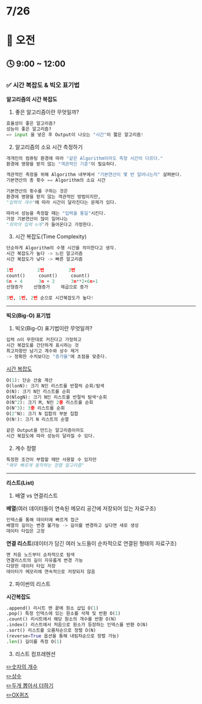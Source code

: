 # 7/26

# 🌇 오전

## 🕓 9:00 ~ 12:00

### ✅ 시간 복잡도 & 빅오 표기법

**알고리즘의 시간 복잡도**

1. 좋은 알고리즘이란 무엇일까?

```py
효율성이 좋은 알고리즘?
성능이 좋은 알고리즘?
=> input 을 넣은 후 Output이 나오는 "시간"이 짧은 알고리즘!
```

2. 알고리즘의 소요 시간 측정하기

```py
개개인의 컴퓨팅 환경에 따라 "같은 Algorithm이라도 측정 시간이 다르다."
환경에 영향을 받지 않는 "객관적인 기준"이 필요하다.
```

```py
객관적인 측정을 위해 Algorithm 내부에서 "기본연산이 몇 번 일어나는지" 살펴본다.
기본연산의 총 횟수 == Algorithm의 소요 시간
```

```py
기본연산의 횟수를 구하는 것은
환경에 영향을 받지 않는 객관적인 방법이지만,
"입력의 개수"에 따라 시간이 달라진다는 문제가 있다.

따라서 성능을 측정할 때는 "입력을 통일"시킨다.
가장 기본연산이 많이 일어나는
"최악의 입력 n개"가 들어온다고 가정한다.
```

3. 시간 복잡도(Time Complexity)

```py
단순하게 Algorithm의 수행 시간을 의미한다고 생각.
시간 복잡도가 높다 -> 느린 알고리즘
시간 복잡도가 낮다 -> 빠른 알고리즘
```

```py
1번         2번         3번
count()     count()     count()
6n + 4      3n + 2      3n**2+6n+1
선형증가    선형증가    제곱으로 증가

3번, 1번, 2번 순으로 시간복잡도가 높다!
```

---

**빅오(Big-O) 표기법**

1. 빅오(Big-O) 표기법이란 무엇일까?

```py
입력 n이 무한대로 커진다고 가정하고
시간 복잡도를 간단하게 표시하는 것
최고차항만 남기고 계수와 상수 제거
-> 정확한 수치보다는 "증가율"에 초점을 맞춘다.
```

[시간 복잡도](../20220726_105401.png)

```py
O(1): 단순 산술 계산
O(lonN): 크기 N인 리스트를 반절씩 순회/탐색
O(N): 크기 N인 리스트를 순회
O(NlogN): 크기 N인 리스트를 반절씩 탐색*순회
O(N^2): 크기 M, N인 2중 리스트를 순회
O(N^3): 3중 리스트를 순회
O(2^N): 크기 N 집합의 부분 집합
O(N!): 크기 N 리스트의 순열
```

```py
같은 Output을 만드는 알고리즘이라도
시간 복잡도에 따라 성능이 달라질 수 있다.
```

2. 계수 정렬

```py
특정한 조건이 부합할 때만 사용할 수 있지만
"매우 빠르게 동작하는 정렬 알고리즘"
```

---

**리스트(List)**

1. 배열 vs 연결리스트

**배열**(여러 데이터들이 연속된 메모리 공간에 저장되어 있는 자료구조)

```py
인덱스를 통해 데이터에 빠르게 접근
배열의 길이는 변경 불가능 -> 길이를 변경하고 싶다면 새로 생성
데이터 타입은 고정
```

**연결 리스트**(데이터가 담긴 여러 노드들이 순차적으로 연결된 형태의 자료구조)

```py
맨 처음 노드부터 순차적으로 탐색
연결리스트의 길이 자유롭게 변경 가능
다양한 데이터 타입 저장
데이터가 메모리에 연속적으로 저장되지 않음
```

2. 파이썬의 리스트

**시간복잡도**

```py
.append() 리시트 맨 끝에 원소 삽입 O(1)
.pop() 특정 인덱스에 있는 원소를 삭제 및 반환 O(1)
.count() 리시트에서 해당 원소의 개수를 반환 O(N)
.index() 리스트에서 처음으로 원소가 등장하는 인덱스를 반환 O(N)
.sort() 리스트를 오름차순으로 정렬 O(N)
(reverse=True 옵션을 통해 내림차순으로 정렬 가능)
.len() 길이를 측정 O(1)
```

3. 리스트 컴프레헨션

[✏️숫자의 개수](../4%EC%A3%BC%EC%B0%A8%202022.08/CodingTest/0_%EC%88%AB%EC%9E%90%EC%9D%98%EA%B0%9C%EC%88%98.py)  
[✏️상수](../4%EC%A3%BC%EC%B0%A8%202022.08/CodingTest/1_%EC%83%81%EC%88%98.py)  
[✏️두개 뽑아서 더하기](../4%EC%A3%BC%EC%B0%A8%202022.08/CodingTest/2_%EB%91%90%EA%B0%9C%EB%BD%91%EC%95%84%EC%84%9C%EB%8D%94%ED%95%98%EA%B8%B0.py)  
[✏️OX퀴즈](../4%EC%A3%BC%EC%B0%A8%202022.08/CodingTest/3_OX%ED%80%B4%EC%A6%88.py)
